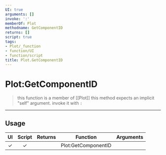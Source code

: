 ```yaml
---
UI: true
arguments: []
invoke: ':'
memberOf: Plot
methodname: GetComponentID
returns: []
script: true
tags:
- Plot/_function
- function/UI
- function/script
title: Plot.GetComponentID
---
```

# Plot:GetComponentID
> this function is a member of [[Plot]]
> this method expects an implicit "self" argument. invoke it with `:`
-----
## Usage
|  UI | Script | Returns | Function | Arguments |
|:---:|:------:|-------:|:--------:|:---------|
|✓|✓||Plot:GetComponentID||
